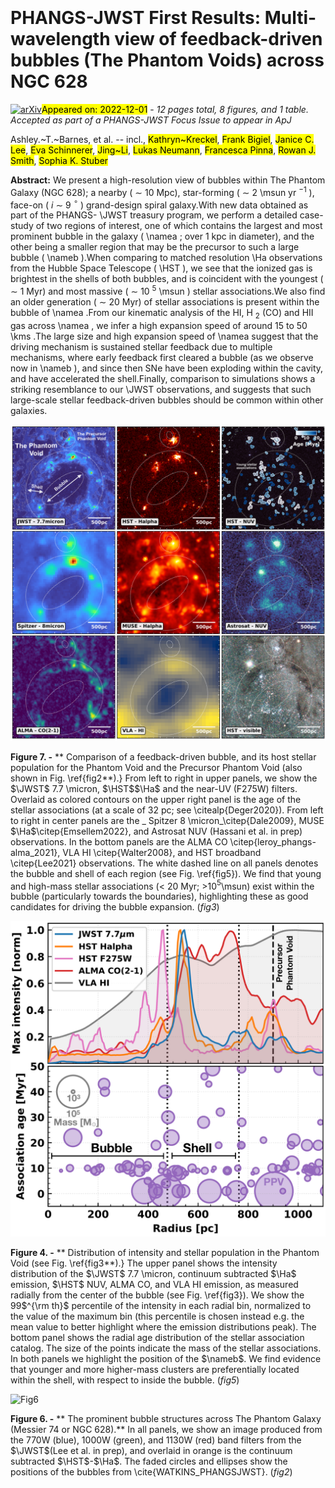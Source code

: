 <div class="macros" style="visibility:hidden;">
$\newcommand{\ensuremath}{}$
$\newcommand{\xspace}{}$
$\newcommand{\object}[1]{\texttt{#1}}$
$\newcommand{\farcs}{{.}''}$
$\newcommand{\farcm}{{.}'}$
$\newcommand{\arcsec}{''}$
$\newcommand{\arcmin}{'}$
$\newcommand{\ion}[2]{#1#2}$
$\newcommand{\textsc}[1]{\textrm{#1}}$
$\newcommand{\hl}[1]{\textrm{#1}}$
$\newcommand{\HII}{\ion{H}{II}}$
$\newcommand{\HI}{\ion{H}{I}}$
$\newcommand{\Ha}{H{\alpha}}$
$\newcommand{\kms}{\rm km s^{-1}}$
$\newcommand{\JWST}{\rm{\it JWST}}$
$\newcommand{\HST}{\rm{\it HST}}$
$\newcommand{\Astrosat}{\rm{\it Astrosat}}$
$\newcommand{\ch}[1]{\textcolor{black}{ #1}}$
$\newcommand{\namea}{\rm The Phantom Void}$
$\newcommand{\nameb}{\rm The Precursor Phantom Void}$
$\newcommand{\}{kms}$
$\newcommand{\}{Kkms}$
$\newcommand{\}{msun}$
$\newcommand{\}{lsun}$
$\newcommand{\}{solyr}$
$\newcommand{\}{dyncm}$
$\newcommand{\}{ergs}$
$\newcommand{\}{cmsq}$
$\newcommand{\}{cmcb}$
$\newcommand{\}{gcmsq}$
$\newcommand{\}{gcmcb}$
$\newcommand{\}{Kcmcb}$
$\newcommand{\}{ntdp}$</div>

<div class="macros" style="visibility:hidden;">
$\newcommand{\ensuremath}{}$
$\newcommand{\xspace}{}$
$\newcommand{\object}[1]{\texttt{#1}}$
$\newcommand{\farcs}{{.}''}$
$\newcommand{\farcm}{{.}'}$
$\newcommand{\arcsec}{''}$
$\newcommand{\arcmin}{'}$
$\newcommand{\ion}[2]{#1#2}$
$\newcommand{\textsc}[1]{\textrm{#1}}$
$\newcommand{\hl}[1]{\textrm{#1}}$
$\newcommand{\HII}{\ion{H}{II}}$
$\newcommand{\HI}{\ion{H}{I}}$
$\newcommand{\Ha}{H{\alpha}}$
$\newcommand{\kms}{\rm km s^{-1}}$
$\newcommand{\JWST}{\rm{\it JWST}}$
$\newcommand{\HST}{\rm{\it HST}}$
$\newcommand{\Astrosat}{\rm{\it Astrosat}}$
$\newcommand{\ch}[1]{\textcolor{black}{ #1}}$
$\newcommand{\namea}{\rm The Phantom Void}$
$\newcommand{\nameb}{\rm The Precursor Phantom Void}$
$\newcommand{\}{kms}$
$\newcommand{\}{Kkms}$
$\newcommand{\}{msun}$
$\newcommand{\}{lsun}$
$\newcommand{\}{solyr}$
$\newcommand{\}{dyncm}$
$\newcommand{\}{ergs}$
$\newcommand{\}{cmsq}$
$\newcommand{\}{cmcb}$
$\newcommand{\}{gcmsq}$
$\newcommand{\}{gcmcb}$
$\newcommand{\}{Kcmcb}$
$\newcommand{\}{ntdp}$</div>



<div id="title">

# PHANGS-JWST First Results: Multi-wavelength view of feedback-driven bubbles (The Phantom Voids) across NGC 628

</div>
<div id="comments">

[![arXiv](https://img.shields.io/badge/arXiv-2212.00812-b31b1b.svg)](https://arxiv.org/abs/2212.00812)<mark>Appeared on: 2022-12-01</mark> - _12 pages total, 8 figures, and 1 table. Accepted as part of a PHANGS-JWST Focus Issue to appear in ApJ_

</div>
<div id="authors">

Ashley.~T.~Barnes, et al. -- incl., <mark>Kathryn~Kreckel</mark>, <mark>Frank Bigiel</mark>, <mark>Janice C. Lee</mark>, <mark>Eva Schinnerer</mark>, <mark>Jing~Li</mark>, <mark>Lukas Neumann</mark>, <mark>Francesca Pinna</mark>, <mark>Rowan J. Smith</mark>, <mark>Sophia K. Stuber</mark>

</div>
<div id="abstract">

**Abstract:** We present a high-resolution view of bubbles within The Phantom Galaxy (NGC 628); a nearby ( $\sim$ 10 Mpc), star-forming ( $\sim$ 2 \msun yr $^{-1}$ ), face-on ( $i$ $\sim$ 9 $^{\circ}$ ) grand-design spiral galaxy.With new data obtained as part of the PHANGS- \JWST treasury program, we perform a detailed case-study of two regions of interest, one of which contains the largest and most prominent bubble in the galaxy  ( \namea ; over 1 kpc in diameter), and the other being a smaller region that may be the precursor to such a large bubble ( \nameb ).When comparing to matched resolution \Ha observations from the Hubble Space Telescope ( \HST ), we see that the ionized gas is brightest in the shells of both bubbles, and is coincident with the youngest ( $\sim$ 1 Myr) and most massive ( $\sim$ 10 $^{5}$ \msun ) stellar associations.We also find an older generation ( $\sim$ 20 Myr) of stellar associations is present within the bubble of \namea .From our kinematic analysis of the HI, H $_2$ (CO) and HII gas across \namea , we infer a high expansion speed of around 15 to 50 \kms .The large size and high expansion speed of \namea suggest that the driving mechanism is sustained stellar feedback due to multiple mechanisms, where early feedback first cleared a bubble (as we observe now in \nameb ), and since then SNe have been exploding within the cavity, and have accelerated the shell.Finally, comparison to simulations shows a striking resemblance to our \JWST observations, and suggests that such large-scale stellar feedback-driven bubbles should be common within other galaxies.

</div>

<div id="div_fig1">

<img src="tmp_2212.00812/./figures/fig03_v2.png" alt="Fig7" width="100%"/>

**Figure 7. -** ** Comparison of a feedback-driven bubble, and its host stellar population for the Phantom Void and the Precursor Phantom Void (also shown in Fig. \ref{fig2**).} From left to right in upper panels, we show the $\JWST$ 7.7 \micron, $\HST$$\Ha$ and the near-UV (F275W) filters. Overlaid as colored contours on the upper right panel is the age of the stellar associations (at a scale of 32 pc; see \citealp{Deger2020}). From left to right in center panels are the _ Spitzer 8 \micron_\citep{Dale2009}, MUSE $\Ha$\citep{Emsellem2022}, and Astrosat NUV (Hassani et al. in prep) observations. In the bottom panels are the ALMA CO \citep{leroy_phangs-alma_2021}, VLA HI \citep{Walter2008}, and HST broadband \citep{Lee2021} observations.
    The white dashed line on all panels denotes the bubble and shell of each region (see Fig. \ref{fig5}). We find that young and high-mass stellar associations ($<$ 20 Myr; $>$10$^{5}$\msun) exist within the bubble (particularly towards the boundaries), highlighting these as good candidates for driving the bubble expansion. (*fig3*)

</div>
<div id="div_fig2">

<img src="tmp_2212.00812/./figures/fig07.png" alt="Fig4" width="100%"/>

**Figure 4. -** ** Distribution of intensity and stellar population in the Phantom Void (see Fig. \ref{fig3**).} The upper panel shows the intensity distribution of the $\JWST$ 7.7 \micron,  continuum subtracted $\Ha$ emission, $\HST$ NUV, ALMA CO, and VLA HI emission, as measured radially from the center of the bubble (see Fig. \ref{fig3}). We show the 99$^{\rm th}$ percentile of the intensity in each radial bin, normalized to the value of the maximum bin (this percentile is chosen instead e.g. the mean value to better highlight where the emission distributions peak). The bottom panel shows the radial age distribution of the stellar association catalog. The size of the points indicate the mass of the stellar associations.  In both panels we highlight the position of the $\nameb$. We find evidence that younger and more higher-mass clusters are preferentially located within the shell, with respect to inside the bubble. (*fig5*)

</div>
<div id="div_fig3">

<img src="tmp_2212.00812/./figures/fig02_v2_compressed.png" alt="Fig6" width="100%"/>

**Figure 6. -** ** The prominent bubble structures across The Phantom Galaxy (Messier 74 or NGC 628).** In all panels, we show an image produced from the 770W (blue), 1000W (green), and 1130W (red) band filters from the $\JWST$(Lee et al. in prep), and overlaid in orange is the continuum subtracted $\HST$-$\Ha$. The faded circles and ellipses show the positions of the bubbles from \cite{WATKINS_PHANGSJWST}. (*fig2*)

</div>